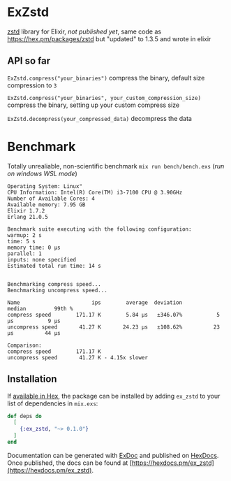 # ExZstd

[zstd](https://github.com/facebook/zstd) library for Elixir, *not published yet*, same code as https://hex.pm/packages/zstd but "updated" to 1.3.5 and wrote in elixir

## API so far

`ExZstd.compress("your_binaries")` compress the binary, default size compression to `3`

`ExZstd.compress("your_binaries", your_custom_compression_size)` compress the binary, setting up your custom compress size

`ExZstd.decompress(your_compressed_data)` decompress the data

# Benchmark

Totally unrealiable, non-scientific benchmark `mix run bench/bench.exs` (*run on windows WSL mode*)

```
Operating System: Linux"
CPU Information: Intel(R) Core(TM) i3-7100 CPU @ 3.90GHz
Number of Available Cores: 4
Available memory: 7.95 GB
Elixir 1.7.2
Erlang 21.0.5

Benchmark suite executing with the following configuration:
warmup: 2 s
time: 5 s
memory time: 0 μs
parallel: 1
inputs: none specified
Estimated total run time: 14 s


Benchmarking compress speed...
Benchmarking uncompress speed...

Name                       ips        average  deviation         median         99th %
compress speed        171.17 K        5.84 μs   ±346.07%           5 μs           9 μs
uncompress speed       41.27 K       24.23 μs   ±108.62%          23 μs          44 μs

Comparison:
compress speed        171.17 K
uncompress speed       41.27 K - 4.15x slower
```


## Installation

If [available in Hex](https://hex.pm/docs/publish), the package can be installed
by adding `ex_zstd` to your list of dependencies in `mix.exs`:

```elixir
def deps do
  [
    {:ex_zstd, "~> 0.1.0"}
  ]
end
```

Documentation can be generated with [ExDoc](https://github.com/elixir-lang/ex_doc)
and published on [HexDocs](https://hexdocs.pm). Once published, the docs can
be found at [https://hexdocs.pm/ex_zstd](https://hexdocs.pm/ex_zstd).

